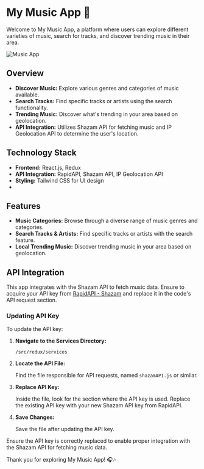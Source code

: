 # My Music App 🎵

Welcome to My Music App, a platform where users can explore different varieties of music, search for tracks, and discover trending music in their area.

![Music App](music_app_screenshot.png)

## Overview

- **Discover Music:** Explore various genres and categories of music available.
- **Search Tracks:** Find specific tracks or artists using the search functionality.
- **Trending Music:** Discover what's trending in your area based on geolocation.
- **API Integration:** Utilizes Shazam API for fetching music and IP Geolocation API to determine the user's location.

## Technology Stack

- **Frontend:** React.js, Redux
- **API Integration:** RapidAPI, Shazam API, IP Geolocation API
- **Styling:** Tailwind CSS for UI design
- 

## Features

- **Music Categories:** Browse through a diverse range of music genres and categories.
- **Search Tracks & Artists:** Find specific tracks or artists with the search feature.
- **Local Trending Music:** Discover trending music in your area based on geolocation.

## API Integration

This app integrates with the Shazam API to fetch music data. Ensure to acquire your API key from [RapidAPI - Shazam](https://rapidapi.com/search/shazam) and replace it in the code's API request section.

### Updating API Key

To update the API key:

1. **Navigate to the Services Directory:**

    ```plaintext
    /src/redux/services
    ```

2. **Locate the API File:**

    Find the file responsible for API requests, named `shazamAPI.js` or similar.

3. **Replace API Key:**

    Inside the file, look for the section where the API key is used.
    Replace the existing API key with your new Shazam API key from RapidAPI.

4. **Save Changes:**

    Save the file after updating the API key.
   

Ensure the API key is correctly replaced to enable proper integration with the Shazam API for fetching music data.



Thank you for exploring My Music App! 🎧🎶
